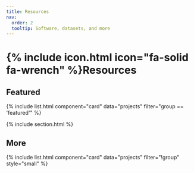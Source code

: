 ```yaml
---
title: Resources
nav:
  order: 2
  tooltip: Software, datasets, and more
---
```


# {% include icon.html icon="fa-solid fa-wrench" %}Resources

## Featured

{% include list.html component="card" data="projects" filter="group == 'featured'" %}

{% include section.html %}

## More

{% include list.html component="card" data="projects" filter="!group" style="small" %}
